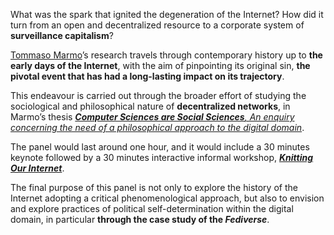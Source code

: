 What was the spark that ignited the degeneration of the Internet? How did it turn from an open and decentralized resource to a corporate system of **surveillance capitalism**?

[Tommaso Marmo](https://tommi.space/)’s research travels through contemporary history up to **the early days of the Internet**, with the aim of pinpointing its original sin, **the pivotal event that has had a long-lasting impact on its trajectory**.

This endeavour is carried out through the broader effort of studying the sociological and philosophical nature of **decentralized networks**, in Marmo’s thesis [***Computer Sciences are Social Sciences**, An enquiry concerning the need of a philosophical approach to the digital domain*](https://csss.tommi.space).

The panel would last around one hour, and it would include a 30 minutes keynote followed by a 30 minutes interactive informal workshop, [***Knitting Our Internet***](https://ournet.rocks/).

The final purpose of this panel is not only to explore the history of the Internet adopting a critical phenomenological approach, but also to envision and explore practices of political self-determination within the digital domain, in particular **through the case study of the *Fediverse***.
